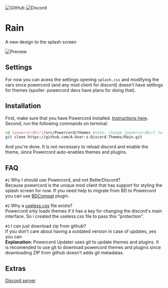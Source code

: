 ![GitHub](https://img.shields.io/github/license/A-User-s-Discord-Themes/Rain?style=flat-square) ![Discord](https://discordapp.com/api/guilds/662100872406499348/embed.png)
# Rain
A new design to the splash screen

![Preview](https://cdn.discordapp.com/attachments/539180316447997974/719038594005598278/ezgif.com-video-to-gif_1.gif)


## Settings
For now you can acess the settings opening `splash.css` and modifying the vars since powercord (and any mod client for discord) doesn't have settings for themes (spoiler: powercord devs have plans for doing that).

## Installation
First, make sure that you have Powercord installed. [Instructions here](https://powercord.dev/installation).<br>
Second, run the following commands on terminal:
```sh
cd [powercordDir]/src/Powercord/themes #note: change [powercordDir] to the current directory of powercord
git clone https://github.com/A-User-s-Discord-Themes/Rain.git
```
And you're done. It is not necessary to reload discord and enable the theme, since Powercord auto-enables themes and plugins.

## FAQ
`#1` Why I should use Powercord, and not BetterDiscord?<br>
Because powercord is the unique mod client that has support for styling the splash screen for now. If you need help to migrate from BD to Powercord you can use [BDCompat](https://github.com/Juby210/bdCompat) plugin.

`#2` Why a [useless.css](useless.css) file exists?<br>
Powercord only loads themes if it has a key for changing the discord's main interface. So i created the useless.css file to pass this "protection".

`#3` I can just download zip from github?<br>
If you don't care about having a outdated version in case of updates, yes you can<br>
**Explanation:** Powercord Updater uses git to update themes and plugins. It is recomended to use git to download powercord themes and plugins since downloading ZIP from github doesn't adds git metadatas.

## Extras
[Discord server](https://discord.gg/jGmSTkk)